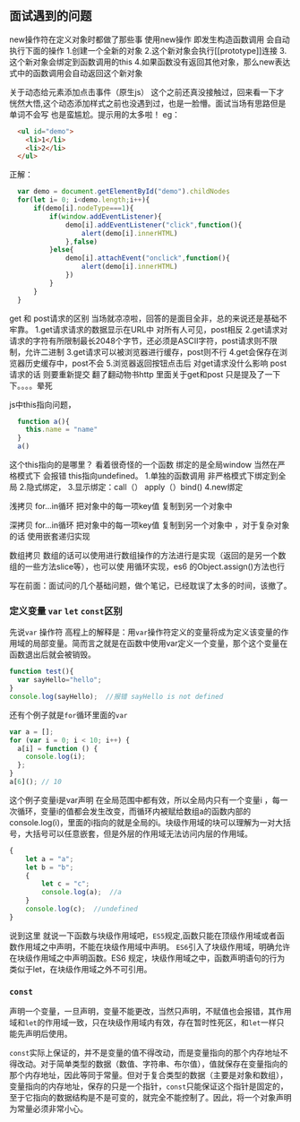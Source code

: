 ## 面试遇到的问题
new操作符在定义对象时都做了那些事 
使用new操作 即发生构造函数调用 会自动执行下面的操作
1.创建一个全新的对象
2.这个新对象会执行[[prototype]]连接
3.这个新对象会绑定到函数调用的this
4.如果函数没有返回其他对象，那么new表达式中的函数调用会自动返回这个新对象

关于动态给元素添加点击事件（原生js）
这个之前还真没接触过，回来看一下才恍然大悟,这个动态添加样式之前也没遇到过，也是一脸懵。面试当场有思路但是单词不会写 也是蛮尴尬。提示用的太多啦！
eg：
```html
  <ul id="demo">
    <li>1</li>
    <li>2</li>
  </ul>
```
正解：
```javascript
  var demo = document.getElementById("demo").childNodes
  for(let i= 0; i<demo.length;i++){
      if(demo[i].nodeType===1){
          if(window.addEventListener){
              demo[i].addEventListener("click",function(){
                  alert(demo[i].innerHTML)
              },false)
          }else{
              demo[i].attachEvent("onclick",function(){
                  alert(demo[i].innerHTML)
              })
          }  
      }
  }
```

get 和 post请求的区别
当场就凉凉啦，回答的是面目全非，总的来说还是基础不牢靠。
1.get请求请求的数据显示在URL中 对所有人可见，post相反
2.get请求对请求的字符有所限制最长2048个字节，还必须是ASCII字符，post请求则不限制，允许二进制
3.get请求可以被浏览器进行缓存，post则不行
4.get会保存在浏览器历史缓存中，post不会
5.浏览器返回按钮点击后 对get请求没什么影响 post请求的话 则要重新提交
翻了翻动物书http 里面关于get和post 只是提及了一下下。。。。晕死

js中this指向问题，
```javascript
  function a(){
    this.name = "name"
  }
  a()
```
这个this指向的是哪里？
看着很奇怪的一个函数 绑定的是全局window 当然在严格模式下 会报错 this指向undefined。
1.单独的函数调用 非严格模式下绑定到全局
2.隐式绑定，
3.显示绑定：call（） apply（）bind()
4.new绑定



浅拷贝
  for...in循环 把对象中的每一项key值 复制到另一个对象中
    
深拷贝
  for...in循环 把对象中的每一项key值 复制到另一个对象中 ，对于复杂对象的话 使用嵌套递归实现


数组拷贝
  数组的话可以使用进行数组操作的方法进行是实现（返回的是另一个数组的一些方法slice等），也可以使 
  用循环实现，es6 的Object.assign()方法也行





写在前面：面试问的几个基础问题，做个笔记，已经耽误了太多的时间，该撤了。

### 定义变量 `var` `let` `const`区别

先说`var` 操作符 高程上的解释是：用`var`操作符定义的变量将成为定义该变量的作用域的局部变量。简而言之就是在函数中使用var定义一个变量，那个这个变量在函数退出后就会被销毁。
```javascript
function test(){
  var sayHello="hello";
}
console.log(sayHello);  //报错 sayHello is not defined
```
还有个例子就是`for`循环里面的`var`
```javascript
var a = [];
for (var i = 0; i < 10; i++) {
  a[i] = function () {
    console.log(i);
  };
}
a[6](); // 10
```
这个例子变量i是var声明 在全局范围中都有效，所以全局内只有一个变量i ，每一次循环，变量i的值都会发生改变，而循环内被赋给数组a的函数内部的console.log(i)，里面的i指向的就是全局的i。块级作用域的块可以理解为一对大括号，大括号可以任意嵌套，但是外层的作用域无法访问内层的作用域。
```javascript
{
    let a = "a";
    let b = "b";
    {
        let c = "c";
        console.log(a);  //a
    }
    console.log(c);  //undefined
}
```
说到这里 就说一下函数与块级作用域吧，`ES5`规定,函数只能在顶级作用域或者函数作用域之中声明，不能在块级作用域中声明。
`ES6`引入了块级作用域，明确允许在块级作用域之中声明函数。ES6 规定，块级作用域之中，函数声明语句的行为类似于let，在块级作用域之外不可引用。


### `const`
声明一个变量，一旦声明，变量不能更改，当然只声明，不赋值也会报错，其作用域和`let`的作用域一致，只在块级作用域内有效，存在暂时性死区，和`let`一样只能先声明后使用。

`const`实际上保证的，并不是变量的值不得改动，而是变量指向的那个内存地址不得改动。对于简单类型的数据（数值、字符串、布尔值），值就保存在变量指向的那个内存地址，因此等同于常量。但对于复合类型的数据（主要是对象和数组），变量指向的内存地址，保存的只是一个指针，`const`只能保证这个指针是固定的，至于它指向的数据结构是不是可变的，就完全不能控制了。因此，将一个对象声明为常量必须非常小心。





